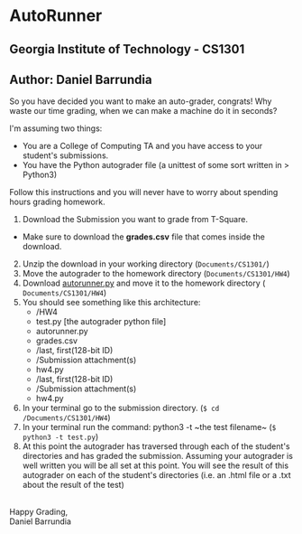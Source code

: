 #  AutoRunner
## Georgia Institute of Technology - CS1301
## Author: Daniel Barrundia

So you have decided you want to make an auto-grader, congrats! Why waste our time grading, when we can make a machine do it in seconds?

I'm assuming two things:
* You are a College of Computing TA and you have access to your student's submissions.
* You have the Python autograder file (a unittest of some sort written in > Python3)

Follow this instructions and you will never have to worry about spending hours grading homework.

1. Download the Submission you want to grade from T-Square.
  * Make sure to download the **grades.csv** file that comes inside the download.
2. Unzip the download in your working directory (`Documents/CS1301/`)
3. Move the autograder to the homework directory (`Documents/CS1301/HW4`)
4. Download [autorunner.py](https://github.com/dbarrundia3/autorunner/archive/master.zip) and move it to the homework directory (` Documents/CS1301/HW4`)
5. You should see something like this architecture:
   * /HW4
    * test.py [the autograder python file]
    * autorunner.py
    * grades.csv
    * /last, first(128-bit ID)
     * /Submission attachment(s)
      * hw4.py
    * /last, first(128-bit ID)
     * /Submission attachment(s)
      * hw4.py
6. In your terminal go to the submission directory. (`$ cd /Documents/CS1301/HW4`)
7. In your terminal run the command: python3 -t ~the test filename~ (`$ python3 -t test.py`)
8. At this point the autograder has traversed through each of the student's directories and has graded the submission. Assuming your autograder is well written you will be all set at this point. You will see the result of this autograder on each of the student's directories (i.e. an .html file or a .txt about the result of the test)

</br> Happy Grading,
</br>Daniel Barrundia
